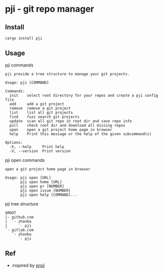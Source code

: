 # pji - git repo manager

## Install

```
cargo install pji
```

## Usage

pji commands

```
pji provide a tree structure to manage your git projects.

Usage: pji [COMMAND]

Commands:
  init    select root directory for your repos and create a pji config file
  add     add a git project
  remove  remove a git project
  list    list all git projects
  find    fuzz search git projects
  update  scan all git repo in root dir and save repo info
  pull    check root dir and download all missing repos
  open    open a git project home page in browser
  help    Print this message or the help of the given subcommand(s)

Options:
  -h, --help     Print help
  -V, --version  Print version
```

pji open commands

```
open a git project home page in browser

Usage: pji open [URL]
       pji open home [URL]
       pji open pr [NUMBER]
       pji open issue [NUMBER]
       pji open help [COMMAND]...
```

pji tree structure

```
$ROOT
|- github.com
|  `- zhanba
|     `- pji
`- gitlab.com
   `- zhanba
      `- pji

```

## Ref

- inspired by [projj](https://github.com/popomore/projj)
